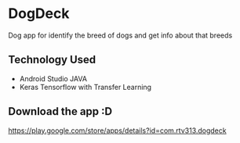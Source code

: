 # DogDeck
Dog app for identify the breed of dogs and get info about that breeds
## Technology Used
* Android Studio JAVA
* Keras Tensorflow with Transfer Learning
## Download the app :D
https://play.google.com/store/apps/details?id=com.rtv313.dogdeck
